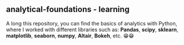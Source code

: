 ## analytical-foundations - learning

A long this repository, you can find the basics of analytics with Python, where I worked with different libraries such as: **Pandas**, **scipy**, **sklearn**, **matplotlib**,
**seaborn**, **numpy**, **Altair**, **Bokeh**, etc. 😁😁
